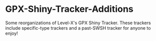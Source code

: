 # GPX-Shiny-Tracker-Additions
Some reorganizations of Level-X's GPX Shiny Tracker. These trackers include specific-type trackers and a past-SWSH tracker for anyone to enjoy!
